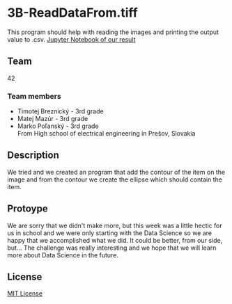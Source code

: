 # 3B-ReadDataFrom.tiff

This program should help with reading the images and printing the output value to .csv.
[Jupyter Notebook of our result](https://github.com/42-HackKosice/3B-ReadDataFrom.tiff/blob/main/EllipseFitting.ipynb)

## Team

42

### Team members

- Timotej Breznický - 3rd grade
- Matej Mazúr - 3rd grade
- Marko Poľanský - 3rd grade  
From High school of electrical engineering in Prešov, Slovakia

## Description

We tried and we created an program that add the contour of the item on the image and from the contour we create the ellipse which should contain the item.

## Protoype

We are sorry that we didn't make more, but this week was a little hectic for us in school and we were only starting with the Data Science so we are happy that we accomplished what we did.
It could be better, from our side, but...
The challenge was really interesting and we hope that we will learn more about Data Science in the future.


## License

[MIT License](https://github.com/42-HackKosice/3B-ReadDataFrom.tiff/blob/main/LICENSE)
